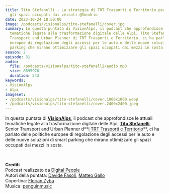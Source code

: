 ```yaml
---
title: Tito Stefanelli - La strategia di TRT Trasporti e Territorio per ottimizzare
  gli spazi occupati dai veicoli @Sondrio
date: 2023-10-24 18:50:00
image: /podcasts/visionalps/tito-stefanelli/cover.jpg
summary: In questa puntata di VisionAlps, il podcast che approfondisce le attuali
  tematiche legate alla trasformazione digitale delle Alpi, Tito Stefanelli, Senior
  Transport and Urban Planner di TRT Trasporti e Territorio, ci ha parlato delle politiche
  europee di regolazione degli accessi per le auto e delle nuove soluzioni di smart
  parking che mirano ottimizzare gli spazi occupati dai mezzi in sosta.
season: 2
episode: 31
audio:
  file: /podcasts/visionalps/tito-stefanelli/audio.mp3
  size: 8695976
  duration: 543
keywords:
- VisionAlps
- Alpi
imageset:
- /podcasts/visionalps/tito-stefanelli/cover.1000x1000.webp
- /podcasts/visionalps/tito-stefanelli/cover.2400x2400.jpeg
---
```


In questa puntata di **[VisionAlps](https://www.visionalps.com/)**, il podcast che approfondisce le attuali tematiche legate alla trasformazione digitale delle Alpi, **[Tito Stefanelli](https://www.linkedin.com/in/tito-stefanelli-90994717?originalSubdomain=it)**, Senior Transport and Urban Planner d**[i TRT Trasporti e Territorio](http://www.trt.it/)**, ci ha parlato delle politiche europee di regolazione degli accessi per le auto e delle nuove soluzioni di smart parking che mirano ottimizzare gli spazi occupati dai mezzi in sosta.

<br>

**Crediti**<br>
Podcast realizzato da [Digital People](https://w3id.org/digitalpeople)<br>
Autori della puntata: [Davide Fasoli](https://www.linkedin.com/in/davide-fasoli-2b3246179/), [Matteo Gallo](https://www.linkedin.com/in/matteo-gallo-4a5ab31a8/)<br>
Copertina: [Florian Zyba](https://www.linkedin.com/in/florian-zyba/)<br>
Musica: [penguinmusic](https://pixabay.com/users/penguinmusic-24940186/)